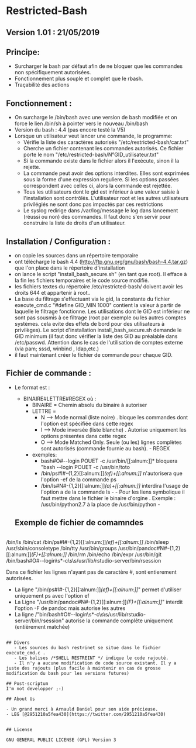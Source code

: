 # Restricted-Bash
                                                                      
                                                                      



## Version 1.01 : 21/05/2019



  
 
## Principe: 

- Surcharger le bash par défaut afin de ne bloquer que les commandes non spécifiquement autorisées.
- Fonctionnement plus souple et complet que le rbash.
- Traçabilité des actions
 
## Fonctionnement : 

- On surcharge le /bin/bash avec une version de bash modifiée et on force le lien /bin/sh à pointer vers le nouveau /bin/bash
- Version du bash : 4.4 (pas encore testé la V5)
- Lorsque un utilisateur veut lancer une commande, le programme:
	- Vérifie la liste des caractères autorisés "/etc/restricted-bash/car.txt"
	- Cherche un fichier contenant les commandes autorisés. Ce fichier porte le nom "/etc/restricted-bash/N°GID_utilisateur.txt"
	- Si la commande existe dans le fichier alors il l'exécute, sinon il la rejette.
	- La commande peut avoir des options interdites. Elles sont exprimées sous la forme d'une expression reguliere. Si les options passées correspondent avec celles ci, alors la commande est rejettée.  
	- Tous les utilisateurs dont le gid est inférieur à une valeur saisie à l'installation sont contrôlés. L'utilisateur root et les autres utilisateurs privilégiés ne sont donc pas impactés par ces restrictions
	- Le syslog redirige dans /var/log/message le log dans lancement (réussi ou non) des commandes. Il faut donc s'en servir pour construire la liste de droits d'un utilisateur.
 
 ## Installation / Configuration :
- on copie les sources dans un répertoire temporaire 
- ont télécharge le bash 4.4 (http://ftp.gnu.org/gnu/bash/bash-4.4.tar.gz) que l'on place dans le répertoire d'installation
- on lance le script "install_bash_secure.sh" (en tant que root). Il efface à la fin les fichiers temporaires et le code source modifié.
- les fichiers textes du répertoire /etc/restricted-bash/ doivent avoir les droits 644 et appartenir à root..
- La base du filtrage s'effectuant via le gid, la constante du fichier execute_cmd.c "#define GID_MIN 1000" contient la valeur à partir de laquelle le filtrage fonctionne. Les utilisations dont le GID est inférieur ne sont pas sousmis à ce filtrage (root par exemple ou les autres comptes systèmes. cela evite des effets de bord pour des utilisateurs à privilèges). Le script d'installation install_bash_secure.sh demande le GID minimum (il faut donc vérifier la liste des GID au préalable dans /etc/passwd. Attention dans le cas de l'utilisation de comptes externe (via pam; sssd, winbind , ldap,etc.)
- il faut maintenant créer le fichier de commande pour chaque GID.


## Fichier de commande :
- Le format est :
	- BINAIRE#LETTRE#REGEX où :
		- BINAIRE = Chemin absolu du binaire  à autoriser
		- LETTRE = 
			- N --> Mode normal (liste noire) . bloque les commandes dont l'option est spécifiée dans cette regex
			- I --> Mode inversée (liste blanche) . Autorise uniquement les options présentes dans cette regex
			- O --> Mode Matched Only. Seule (ou les) lignes complètes sont autorisés (commande fournie au bash). 			- REGEX 
		- exemples:
			- bash#O#--login POUET -c /usr/bin/[[:alnum:]]*  bloquera "bash --login POUET -c /usr/bin/toto
			- /bin/ps#I#-{1,2}[[:alnum:]]*(ef)+[[:alnum:]]* n'autorisera que l'option -ef de la commande ps
			- /bin/ls#N#-{1,2}[[:alnum:]]*(a)+[[:alnum:]]* interdira l'usage de l'option a de la commande ls	- - Pour les liens symbolique il faut mettre dans le fichier le binaire d'orgine . Exemple : /usr/bin/python2.7  à la place de /usr/bin/python		- 
 
 
  ## Exemple de fichier de comamndes 
  ```
 /bin/ls
 /bin/cat
 /bin/ps#I#-{1,2}[[:alnum:]]*(ef)+[[:alnum:]]*
 /bin/sleep
 /usr/sbin/consoletype
 /bin/tty
 /usr/bin/groups
 /usr/bin/pandoc#N#-{1,2}[[:alnum:]]*(F)+[[:alnum:]]*
 /bin/rm
 /bin/echo
 /bin/expr
 /usr/bin/git
 /bin/bash#O#--login\s*-c\s\s\/usr\/lib\/rstudio-server\/bin\/rsession
 
Dans ce fichier les lignes n'ayant pas de caractère #, sont entierement autorisées.
- La ligne "/bin/ps#I#-{1,2}[[:alnum:]]*(ef)+[[:alnum:]]*" permet d'utiliser uniquement ps avec l'option ef
- La Ligne "/usr/bin/pandoc#N#-{1,2}[[:alnum:]]*(F)+[[:alnum:]]*" interdit l'option -F de pandoc mais autorise les autres
- La ligne /"bin/bash#O#--login\s*-c\s\s\/usr\/lib\/rstudio-server\/bin\/rsession" autorise la commande complête uniquement (entièrement matchée)
 ```
 
 ## Divers
	- Les sources du bash restrinet se situe dans le fichier execute_cmd.c .
	- Les balises /*SHELL RESTREINT */ indique le code rajouté.
	- Il n'y a aucune modification de code source existant. Il y a juste des rajouts (plus facile à maintenir en cas de grosse modification du bash pour les versions futures)

## Post-scriptum
I'm not developper ;-)

## About Us

- Un grand merci à Arnauld Daniel pour son aide précieuse.
- LEG [@2951210a5fea430](https://twitter.com/2951210a5fea430)


## License

GNU GENERAL PUBLIC LICENSE (GPL) Version 3
